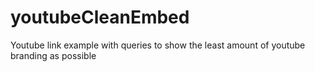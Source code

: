 # youtubeCleanEmbed
Youtube link example with queries to show the least amount of youtube branding as possible
